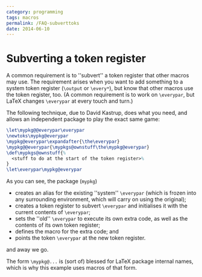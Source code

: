 ```yaml
---
category: programming
tags: macros
permalink: /FAQ-subverttoks
date: 2014-06-10
---
```


# Subverting a token register

A common requirement is to ''subvert'' a token register that other
macros may use.  The requirement arises when you want to add something
to a system token register (`\output` or `\every*`), but know
that other macros use the token register, too.  (A common requirement
is to work on `\everypar`, but LaTeX changes `\everypar` at
every touch and turn.)

The following technique, due to David Kastrup, does what you need, and
allows an independent package to play the exact same game:
<!-- {% raw %} -->
```latex
\let\mypkg@@everypar\everypar
\newtoks\mypkg@everypar
\mypkg@everypar\expandafter{\the\everypar}
\mypkg@@everypar{\mypkgs@ownstuff\the\mypkg@everypar}
\def\mypkgs@ownstuff{%
  <stuff to do at the start of the token register>%
}
\let\everypar\mypkg@everypar
```
<!-- {% endraw %} -->
As you can see, the package (`mypkg`)
  

-  creates an alias for the existing ''system'' `\everypar`
    (which is frozen into any surrounding environment, which will carry
    on using the original);
-  creates a token register to subvert `\everypar` and
    initialises it with the current contents of `\everypar`;
-  sets the ''old'' `\everypar` to execute its own extra code,
    as well as the contents of its own token register;
-  defines the macro for the extra code; and
-  points the token `\everypar` at the new token register.

and away we go.

The form `\mypkg@...` is (sort of) blessed for LaTeX package
internal names, which is why this example uses macros of that form.

